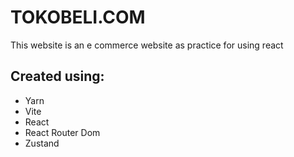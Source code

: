 # TOKOBELI.COM
This website is an e commerce website as practice for using react  
## Created using:
- Yarn
- Vite
- React
- React Router Dom
- Zustand